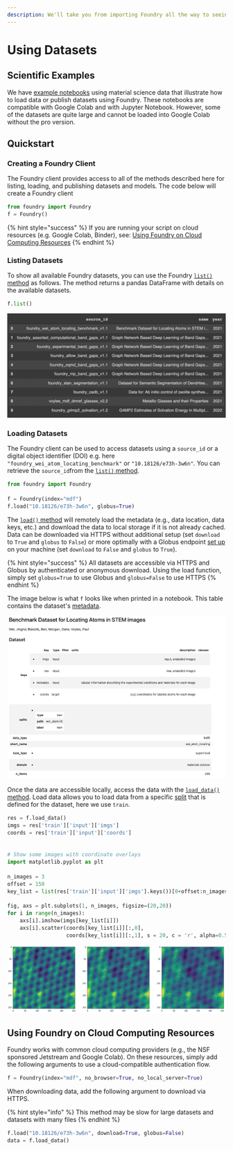 ```yaml
---
description: We'll take you from importing Foundry all the way to seeing your data.
---
```


# Using Datasets

## Scientific Examples

We have [example notebooks](https://github.com/MLMI2-CSSI/foundry/tree/main/examples) using material science data that illustrate how to load data or publish datasets using Foundry. These notebooks are compatible with Google Colab and with Jupyter Notebook. However, some of the datasets are quite large and cannot be loaded into Google Colab without the pro version.

## Quickstart

### Creating a Foundry Client

The Foundry client provides access to all of the methods described here for listing, loading, and publishing datasets and models. The code below will create a Foundry client&#x20;

```python
from foundry import Foundry
f = Foundry()
```

{% hint style="success" %}
If you are running your script on cloud resources (e.g. Google Colab, Binder), see: [Using Foundry on Cloud Computing Resources](examples.md#using-foundry-on-cloud-computing-resources)
{% endhint %}

### Listing Datasets

To show all available Foundry datasets, you can use the Foundry [`list()` method](../advanced-usage/methods.md#.list) as follows. The method returns a pandas DataFrame with details on the available datasets.

```python
f.list()
```

![The returned Dataframe from f.list()](<../.gitbook/assets/Screen Shot 2022-01-27 at 1.29.23 PM.png>)

### Loading Datasets

The Foundry client can be used to access datasets using a `source_id` or a digital object identifier (DOI) e.g. here `"foundry_wei_atom_locating_benchmark"` or `"10.18126/e73h-3w6n"`_._ You can retrieve the `source_id`from the [`list()` method](examples.md#listing-datasets).

```python
from foundry import Foundry

f = Foundry(index="mdf")
f.load("10.18126/e73h-3w6n", globus=True)
```

The [`load()` method](../advanced-usage/methods.md#.load) will remotely load the metadata (e.g., data location, data keys, etc.) and download the data to local storage if it is not already cached. Data can be downloaded via HTTPS without additional setup (set `download` to `True` and `globus` to `False`) or more optimally with a Globus endpoint [set up](https://www.globus.org/globus-connect-personal) on your machine (set `download` to `False` and `globus` to `True`).&#x20;

{% hint style="success" %}
All datasets are accessible via HTTPS and Globus by authenticated or anonymous download. Using the load function, simply set `globus=True` to use Globus and `globus=False` to use HTTPS
{% endhint %}



The image below is what `f` looks like when printed in a notebook. This table contains the dataset's [metadata](../publishing/describing-datasets.md#descriptive-metadata).

![](<../.gitbook/assets/image (4).png>)

Once the data are accessible locally, access the data with the [`load_data()` method](../advanced-usage/methods.md#.load\_data). Load data allows you to load data from a specific [split](../publishing/describing-datasets.md#splits) that is defined for the dataset, here we use `train`.&#x20;

```python
res = f.load_data()
imgs = res['train']['input']['imgs']
coords = res['train']['input']['coords']


# Show some images with coordinate overlays
import matplotlib.pyplot as plt

n_images = 3
offset = 150
key_list = list(res['train']['input']['imgs'].keys())[0+offset:n_images+offset]

fig, axs = plt.subplots(1, n_images, figsize=(20,20))
for i in range(n_images):
    axs[i].imshow(imgs[key_list[i]])
    axs[i].scatter(coords[key_list[i]][:,0], 
                   coords[key_list[i]][:,1], s = 20, c = 'r', alpha=0.5)
```

![Overlay of a STEM image with atomic coordinate labels (red dots)](<../.gitbook/assets/image (1).png>)

## Using Foundry on Cloud Computing Resources

Foundry works with common cloud computing providers (e.g., the NSF sponsored Jetstream and Google Colab). On these resources, simply add the following arguments to use a cloud-compatible authentication flow.

```python
f = Foundry(index="mdf", no_browser=True, no_local_server=True)
```

When downloading data, add the following argument to download via HTTPS.

{% hint style="info" %}
This method may be slow for large datasets and datasets with many files
{% endhint %}

```python
f.load("10.18126/e73h-3w6n", download=True, globus=False)
data = f.load_data()
```

